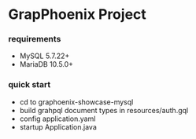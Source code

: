 # GrapPhoenix Project

### requirements
* MySQL 5.7.22+
* MariaDB 10.5.0+

### quick start
* cd to graphoenix-showcase-mysql
* build grahpql document types in resources/auth.gql
* config application.yaml
* startup Application.java
